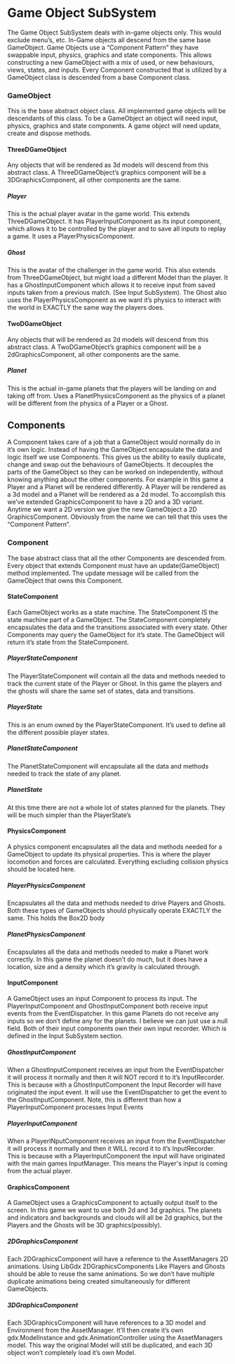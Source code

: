 Game Object SubSystem
=====================
The Game Object SubSystem deals with in-game objects only. 
This would exclude menu’s, etc. In-Game objects all descend from 
the same base GameObject. 
Game Objects use a “Component Pattern”  they have swappable input, 
physics, graphics and state components. This allows constructing a 
new GameObject with a mix of used, or new behaviours, views, 
states, and inputs. Every Component constructed that is utilized by 
a GameObject class is descended from a base Component class.


### GameObject
This is the base abstract object class. All implemented game objects 
will be descendants of this class. To be a GameObject an object will 
need input, physics, graphics and state components. 
A game object will need update, create and dispose methods.


#### ThreeDGameObject
 Any objects that will be rendered as 3d models will descend from this
 abstract class. A ThreeDGameObject’s graphics component will be a 
 3DGraphicsComponent, all other components are the same.
 
 
##### Player
This is the actual player avatar in the game world. This extends 
ThreeDGameObject. It has PlayerInputComponent as its input component, 
which allows it to be controlled by the player and to save all inputs 
to replay a game. It uses a PlayerPhysicsComponent.


##### Ghost
This is the avatar of the challenger in the game world. This also 
extends from ThreeDGameObject, but might load a different Model 
than the player. It has a GhostInputComponent which allows it to 
receive input from saved inputs taken from a previous match. 
(See Input SubSystem). The Ghost also uses the PlayerPhysicsComponent
as we want it’s physics to interact with the world in EXACTLY the 
same way the players does.
 
 
#### TwoDGameObject
Any objects that will be rendered as 2d models will descend from this 
abstract class. A TwoDGameObject’s graphics component will be a 
2dGraphicsComponent, all other components are the same.


##### Planet
This is the actual in-game planets that the players will be landing 
on and taking off from. Uses a PlanetPhysicsComponent as the physics 
of a planet will be different from the physics of a Player or a Ghost.


## Components
A Component takes care of a job that a GameObject would normally do 
in it’s own logic. Instead of having the GameObject encapsulate the 
data and logic itself we use Components. This gives us the ability 
to easily duplicate, change and swap out the behaviours of GameObjects. 
It decouples the parts of the GameObject so they can be worked on 
independently, without knowing anything about the other components. 
For example in this game a Player and a Planet will be rendered 
differently. A Player will be rendered as a 3d model and a Planet 
will be rendered as a 2d model. To accomplish this we’ve extended 
GraphicsComponent to have a 2D and a 3D variant. Anytime we want a 
2D version we give the new GameObject a 2D GraphicsComponent. 
Obviously from the name we can tell that this uses the 
“Component Pattern”.


### Component
The base abstract class that all the other Components are descended 
from. Every object that extends Component must have an 
update(GameObject) method implemented. The update message will be 
called from the GameObject that owns this Component.


#### StateComponent
Each GameObject works as a state machine. The StateComponent IS the 
state machine part of a GameObject. The StateComponent completely 
encapsulates the data and the transitions associated with every state. 
Other Components may query the GameObject for it’s state. 
The GameObject will return it’s state from the StateComponent.


##### PlayerStateComponent
The PlayerStateComponent will contain all the data and methods needed 
to track the current state of the Player or Ghost. 
In this game the players and the ghosts will share the same set 
of states, data and transitions.


##### PlayerState
This is an enum owned by the PlayerStateComponent. 
It’s used to define all the different possible player states. 


##### PlanetStateComponent
The PlanetStateComponent will encapsulate all the data and methods 
needed to track the state of any planet. 


##### PlanetState
At this time there are not a whole lot of states planned for the 
planets. They will be much simpler than the PlayerState’s


#### PhysicsComponent
A physics component encapsulates all the data and methods needed for 
a GameObject to update its physical properties. This is where 
the player locomotion and forces are calculated. Everything 
excluding collision physics should be located here.


##### PlayerPhysicsComponent
 Encapsulates all the data and methods needed to drive Players 
 and Ghosts. Both these types of GameObjects should physically 
 operate EXACTLY the same. This holds the Box2D body
 
 
##### PlanetPhysicsComponent
Encapsulates all the data and methods needed to make a Planet 
work correctly. In this game the planet doesn’t do much, but it 
does have a location, size and a density which it’s gravity is 
calculated through.


#### InputComponent
A GameObject uses an input Component to process its input. 
The PlayerInputComponent and GhostInputComponent both receive 
input events from the EventDispatcher. In this game Planets do 
not receive any inputs so we don’t define any for the planets. 
I believe we can just use a null field. Both of their input 
components own their own input recorder. Which is defined in the 
Input SubSystem section.


##### GhostInputComponent
When a GhostInputComponent receives an input from the EventDispatcher 
it will process it normally and then it will NOT record it to it’s 
InputRecorder. This is because with a GhostInputComponent the 
Input Recorder will have originated the input event. It will use the 
EventDispatcher to get the event to the GhostInputComponent. 
Note, this is different than how a PlayerInputComponent processes 
Input Events


##### PlayerInputComponent
When a PlayerINputComponent receives an input from the EventDispatcher 
it will process it normally and then it WILL record it to it’s 
InputRecorder. This is because with a PlayerInputComponent the input 
will have originated with the main games InputManager. This means the 
Player's input is coming from the actual player.


#### GraphicsComponent
A GameObject uses a GraphicsComponent to actually output itself to 
the screen. In this game we want to use both 2d and 3d graphics. 
The planets and indicators and backgrounds and clouds will all be 
2d graphics, but the Players and the Ghosts will be 
3D graphics(possibly).


##### 2DGraphicsComponent
Each 2DGraphicsComponent will have a reference to the AssetManagers 
2D animations. Using LibGdx 2DGraphicsComponents Like 
Players and Ghosts should be able to reuse the same animations. 
So we don’t have multiple duplicate animations being created 
simultaneously for different GameObjects.


##### 3DGraphicsComponent
Each 3DGraphicsComponent will have references to a 3D model and 
Environment from the AssetManager. It’ll then create it’s own 
gdx.ModelInstance and gdx.AnimationController using the 
AssetManagers model. This way the original Model will still be 
duplicated, and each 3D object won’t completely load it’s own Model.
